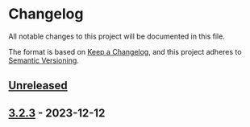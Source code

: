 # Changelog

All notable changes to this project will be documented in this file.

The format is based on [Keep a Changelog](https://keepachangelog.com/en/1.1.0/), and this project adheres
to [Semantic Versioning](https://semver.org/spec/v3.2.3.html).

## [Unreleased]

[Unreleased]: https://github.com/rjdemetra/rjd3toolkit/compare/v3.2.3...HEAD

## [3.2.3] - 2023-12-12

[3.2.3]: https://github.com/rjdemetra/rjd3toolkit/releases/tag/v3.2.3
